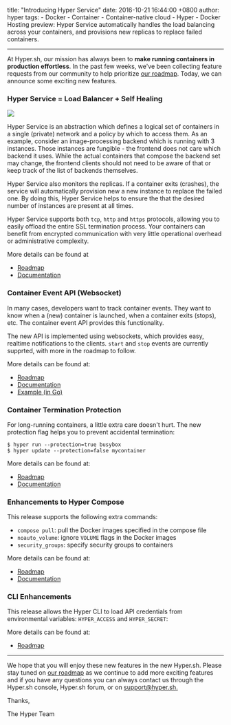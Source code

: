 title: "Introducing Hyper Service"
date: 2016-10-21 16:44:00 +0800
author: hyper
tags:
    - Docker
    - Container
    - Container-native cloud
    - Hyper
    - Docker Hosting
preview: Hyper Service automatically handles the load balancing across your containers, and provisions new replicas to replace failed containers.

---
At Hyper.sh, our mission has always been to **make running containers in production effortless**. In the past few weeks, we've been collecting feature requests from our community to help prioritize [our roadmap](https://trello.com/b/7fEwaPRd/roadmap). Today, we can announce some exciting new features.

### Hyper Service = Load Balancer + Self Healing

![](https://trello-attachments.s3.amazonaws.com/5700ea0da7030dcf7485ed70/5809d9232d9f8cb9ef140303/9a1617d9613314f654def7cad0eddc55/service_small.png)

Hyper Service is an abstraction which defines a logical set of containers in a single (private) network and a policy by which to access them. As an example, consider an image-processing backend which is running with 3 instances. Those instances are fungible - the frontend does not care which backend it uses. While the actual containers that compose the backend set may change, the frontend clients should not need to be aware of that or keep track of the list of backends themselves. 

Hyper Service also monitors the replicas. If a container exits  (crashes), the service will automatically provision new a new instance to replace the failed one. By doing this, Hyper Service helps to ensure the that the desired number of instances are present at all times.

Hyper Service supports both `tcp`, `http` and `https` protocols, allowing you to easily offload the entire SSL termination process. Your containers can benefit from encrypted communication with very little operational overhead or administrative complexity.

More details can be found at 
- [Roadmap](https://trello.com/c/7qb0MCCL/23-service)
- [Documentation](https://docs.hyper.sh/Reference/container/service.html)

### Container Event API (Websocket)

In many cases, developers want to track container events. They want to know when a (new) container is launched, when a container exits (stops), etc. The container event API provides this functionality.  

The new API is implemented using websockets, which provides easy, realtime notifications to the clients. `start` and `stop` events are currently supprted, with more in the roadmap to follow.

More details can be found at:
- [Roadmap](https://trello.com/c/QkavyD7R/33-container-event-api-websocket)
- [Documentation](https://docs.hyper.sh/Reference/API/2016-04-04%20[Ver.%201.23]/Event/ws.html)
- [Example (in Go)](https://github.com/hyperhq/websocket-client/blob/master/go/wsclient.go)

### Container Termination Protection

For long-running containers, a little extra care doesn't hurt. The new protection flag helps you to prevent accidental termination:

	$ hyper run --protection=true busybox
	$ hyper update --protection=false mycontainer
 
 More details can be found at:
- [Roadmap](https://trello.com/c/HcidVhFz/62-termination-protection-for-container)
- [Documentation](https://docs.hyper.sh/Reference/CLI/run.html)

### Enhancements to Hyper Compose

This release supports the following extra commands:

-  `compose pull`: pull the Docker images specified in the compose file
-  `noauto_volume`:  ignore `VOLUME` flags in the Docker images
-  `security_groups`: specify security groups to containers

More details can be found at:
- [Roadmap](https://trello.com/c/TcNvHXMH/57-support-security-group-and-noautovol-options-in-compose)
- [Documentation](https://docs.hyper.sh/Reference/compose_file_ref.html)

### CLI Enhancements

This release allows the Hyper CLI to load API credentials from environmental variables: `HYPER_ACCESS` and `HYPER_SECRET`:

 More details can be found at:
- [Roadmap](https://trello.com/c/78OaPMiC/49-make-the-cli-read-access-and-secret-of-envs)

---------------------

We hope that you will enjoy these new features in the new Hyper.sh. Please stay tuned on [our roadmap](https://trello.com/b/7fEwaPRd/roadmap) as we continue to add more exciting features and if you have any questions you can always contact us through the Hyper.sh console, Hyper.sh forum, or on [support@hyper.sh.](mailto:support@hyper.sh)

Thanks,

The Hyper Team
